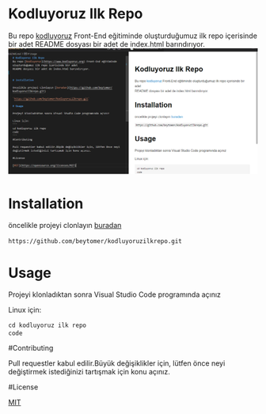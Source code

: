 # Kodluyoruz Ilk Repo
Bu repo [kodluyoruz](https://www.kodluyoruz.org) Front-End eğitiminde oluşturduğumuz ilk repo içerisinde bir adet
README dosyası bir adet de index.html barındırıyor.
![](/Ekran%20g%C3%B6r%C3%BCnt%C3%BCs%C3%BC%202022-07-20%20141927.png)

# Installation 

öncelikle projeyi clonlayın [buradan](https://github.com/beytomer/kodluyoruzilkrepo.git)

`https://github.com/beytomer/kodluyoruzilkrepo.git`

# Usage

Projeyi klonladıktan sonra Visual Studio Code programında açınız

Linux için:
```
cd kodluyoruz ilk repo
code
```
#Contributing

Pull requestler kabul edilir.Büyük değişiklikler için, lütfen önce neyi değiştirmek istediğinizi tartışmak için konu açınız.

#License

[MIT](https://opensource.org/licenses/MIT)



